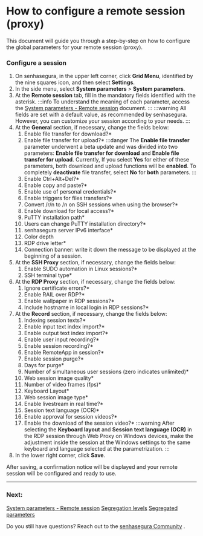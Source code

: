 # How to configure a remote session (proxy)

This document will guide you through a step-by-step on how to configure the global parameters for your remote session (proxy).

### Configure a session

1. On senhasegura, in the upper left corner, click **Grid Menu**, identified by the nine squares icon, and then select **Settings**.
2. In the side menu, select **System parameters** >  **System parameters**. 
3. At the **Remote session** tab, fill in the mandatory fields identified with the asterisk.
     :::info
    To understand the meaning of each parameter, access the [System parameters - Remote session](/v3-32/docs/pam-session-proxy-settings) document.
    :::
     :::warning
    All fields are set with a default value, as recommended by senhasegura. However, you can customize your session according to your needs.
    :::
4. At the **General** section, if necessary, change the fields below:
    1. Enable file transfer for download?*
    2. Enable file transfer for upload?*
         :::danger
        The **Enable file transfer** parameter underwent a beta update and was divided into two parameters: **Enable file transfer for download** and **Enable file transfer for upload**. Currently, If you select **Yes** for either of these parameters, both download and upload functions will be **enabled**. To completely **deactivate** file transfer, select **No** for **both** parameters.
        :::
    3. Enable Ctrl+Alt+Del?*
    4. Enable copy and paste?*
    5. Enable use of personal credentials?*
    6. Enable triggers for files transfers?*
    7. Convert /r/n to /n on SSH sessions when using the browser?*
    8. Enable download for local access?*
    9. PuTTY installation path*
    10. Users can change PuTTY installation directory?*
    11. senhasegura server IPv6 interface*
    12. Color depth
    13. RDP drive letter*
    14. Connection banner: write it down the message to be displayed at the beginning of a session.
5. At the **SSH Proxy** section, if necessary, change the fields below:
    1. Enable SUDO automation in Linux sessions?*
    2. SSH terminal type*
6. At the **RDP Proxy** section, if necessary, change the fields below:
    1. Ignore certificate errors?*
    2. Enable RAIL over RDP?*
    3. Enable wallpaper in RDP sessions?*
    4. Include hostname in local login in RDP sessions?*
7. At the **Record** section, if necessary, change the fields below:
    1. Indexing session texts?*
    2. Enable input text index import?*
    3. Enable output text index import?*
    4. Enable user input recording?*
    5. Enable session recording?*
    6. Enable RemoteApp in session?*
    7. Enable session purge?*
    8. Days for purge*
    9. Number of simultaneous user sessions (zero indicates unlimited)*
    10. Web session image quality*
    11. Number of video frames (fps)*
    12. Keyboard Layout*
    13. Web session image type*
    14. Enable livestream in real time?*
    15. Session text language (OCR)*
    16. Enable approval for session videos?*
    17. Enable the download of the session video?*
     :::warning
    After selecting the **Keyboard layout** and **Session text language (OCR)** in the RDP session through Web Proxy on Windows devices, make the adjustment inside the session at the Windows settings to the same keyboard and language selected at the parametrization.
    :::
8. In the lower right corner, click **Save**.

After saving, a confirmation notice will be displayed and your remote session will be configured and ready to use.

***
### Next:
[System parameters - Remote session](/v3-32/docs/pam-session-proxy-settings)
[Segregation levels](/v3-32/docs/pam-session-segregation-level)
[Segregated parameters](/v3-32/docs/pam-session-segregated-parameters)

Do you still have questions? Reach out to the [senhasegura Community](https://community.senhasegura.io/)  .
